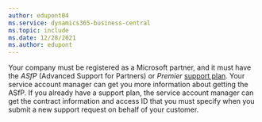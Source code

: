 ```yaml
---
author: edupont04
ms.service: dynamics365-business-central
ms.topic: include
ms.date: 12/28/2021
ms.author: edupont
---
```

Your company must be registered as a Microsoft partner, and it must have the *ASfP* (Advanced Support for Partners) or *Premier* [support plan](https://partner.microsoft.com/support/partnersupport). Your service account manager can get you more information about getting the ASfP. If you already have a support plan, the service account manager can get the contract information and access ID that you must specify when you submit a new support request on behalf of your customer.
